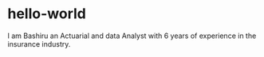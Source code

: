 # hello-world
I am Bashiru an Actuarial and data Analyst with 6 years of experience in the insurance industry.

